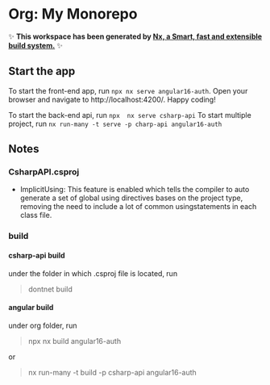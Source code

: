 # Org: My Monorepo

✨ **This workspace has been generated by [Nx, a Smart, fast and extensible build system.](https://nx.dev)** ✨

## Start the app

To start the front-end app, run `npx nx serve angular16-auth`. Open your browser and navigate to http://localhost:4200/. Happy coding!

To start the back-end api, run `npx  nx serve csharp-api`
To start multiple project, run `nx run-many -t serve -p charp-api angular16-auth`

## Notes

### CsharpAPI.csproj

- ImplicitUsing: This feature is enabled which tells the compiler to auto generate a set of global using directives bases on the project type, removing the need to include a lot of common usingstatements in each class file.

### build

#### csharp-api build

under the folder in which .csproj file is located, run

> dontnet build

#### angular build

under org folder, run

> npx nx build angular16-auth

or

> nx run-many -t build -p csharp-api angular16-auth
